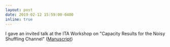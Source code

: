 ```yaml
---
layout: post
date: 2019-02-12 15:59:00-0400
inline: true
---
```


I gave an invited talk at the ITA Workshop on "Capacity Results for the Noisy Shuffling Channel" (<a href="">Manuscript</a>)
